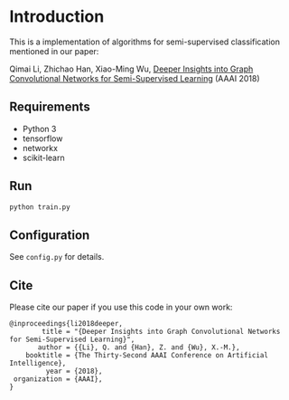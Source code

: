 # Introduction

This is a implementation of algorithms for semi-supervised classification mentioned in our paper: 

Qimai Li, Zhichao Han, Xiao-Ming Wu, [Deeper Insights into Graph Convolutional Networks for Semi-Supervised Learning](https://arxiv.org/abs/1801.07606) (AAAI 2018)

## Requirements
* Python 3
* tensorflow
* networkx
* scikit-learn

## Run

```bash
python train.py
```

## Configuration

See `config.py` for details.

## Cite

Please cite our paper if you use this code in your own work:

```
@inproceedings{li2018deeper,
        title = "{Deeper Insights into Graph Convolutional Networks for Semi-Supervised Learning}",
       author = {{Li}, Q. and {Han}, Z. and {Wu}, X.-M.},
    booktitle = {The Thirty-Second AAAI Conference on Artificial Intelligence},
         year = {2018},
 organization = {AAAI},
}
```
